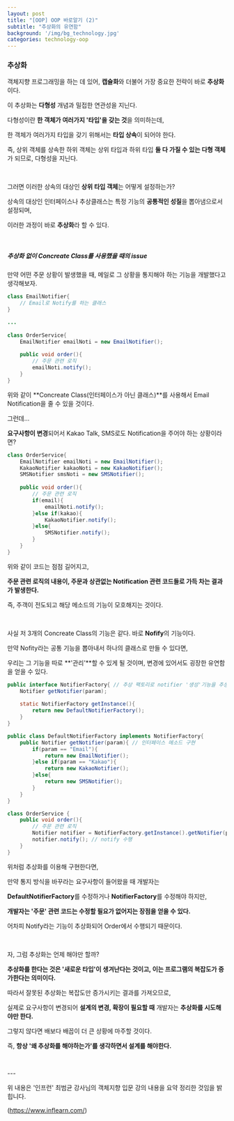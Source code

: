 ```yaml
---
layout: post
title: "[OOP] OOP 바로알기 (2)"
subtitle: "추상화의 유연함"
background: '/img/bg_technology.jpg'
categories: technology-oop
---
```


### 추상화

객체지향 프로그래밍을 하는 데 있어, **캡슐화**와 더불어 가장 중요한 전략이 바로 **추상화**이다.

이 추상화는 **다형성** 개념과 밀접한 연관성을 지닌다.

다형성이란 **한 객체가 여러가지 '타입'을 갖는 것**을 의미하는데,

한 객체가 여러가지 타입을 갖기 위해서는 **타입 상속**이 되어야 한다.

즉, 상위 객체를 상속한 하위 객체는 상위 타입과 하위 타입 **둘 다 가질 수 있는 다형 객체**가 되므로, 다형성을 지닌다.

<br/>

그러면 이러한 상속의 대상인 **상위 타입 객체**는 어떻게 설정하는가?

상속의 대상인 인터페이스나 추상클래스는 특정 기능의 **공통적인 성질**을 뽑아냄으로서 설정되며,

이러한 과정이 바로 **추상화**라 할 수 있다.

<br/>

##### 추상화 없이 Concreate Class를 사용했을 때의 issue

만약 어떤 주문 상황이 발생했을 때, 메일로 그 상황을 통지해야 하는 기능을 개발했다고 생각해보자.

```java
class EmailNotifier{
    // Email로 Notify를 하는 클래스
}

...
    
class OrderService{
 	EmailNotifier emailNoti = new EmailNotifier();
    
    public void order(){
        // 주문 관련 로직
		emailNoti.notify();
    }       
}
```

위와 같이 **Concreate Class(인터페이스가 아닌 클래스)**를 사용해서 Email Notification을 줄 수 있을 것이다.

그런데...

**요구사항이 변경**되어서 Kakao Talk, SMS로도 Notification을 주어야 하는 상황이라면?

```java
class OrderService{
 	EmailNotifier emailNoti = new EmailNotifier();
    KakaoNotifier kakaoNoti = new KakaoNotifier();
    SMSNotifier smsNoti = new SMSNotifier();
    
    public void order(){
        // 주문 관련 로직
        if(email){
            emailNoti.notify();
        }else if(kakao){
            KakaoNotifier.notify();
        }else{
            SMSNotifier.notify();
        }
    }       
}
```

위와 같이 코드는 점점 길어지고, 

**주문 관련 로직의 내용이, 주문과 상관없는 Notification 관련 코드들로 가득 차는 결과가 발생한다.**

즉, 주객이 전도되고 해당 메소드의 기능이 모호해지는 것이다.

<br/>

사실 저 3개의 Concreate Class의 기능은 같다.  바로 **Nofify**의 기능이다.

만약 Nofity라는 공통 기능을 뽑아내서 하나의 클래스로 만들 수 있다면,

우리는 그 기능을 따로 **'관리'**할 수 있게 될 것이며, 변경에 있어서도 굉장한 유연함을 얻을 수 있다.

```java
public interface NotifierFactory{ // 추상 팩토리로 notifier '생성'기능을 추상화
    Notifier getNotifier(param);
    
    static NotifierFactory getInstance(){
        return new DefaultNotifierFactory();
    }
}

public class DefaultNotifierFactory implements NotifierFactory{
    public Notifier getNotifier(param){ // 인터페이스 메소드 구현
        if(param == "Email"){
            return new EmailNotifier();
        }else if(param == "Kakao"){
            return new KakaoNotifier();
        }else{
            return new SMSNotifier();
        }
    }
}

class OrderService {  
    public void order(){
        // 주문 관련 로직
        Notifier notifier = NotifierFactory.getInstance().getNotifier(param); // 팩토리에서 notifier 생성
        notifier.notify(); // notify 수행
    }       
}
```

위처럼 추상화를 이용해 구현한다면, 

만약 통지 방식을 바꾸라는 요구사항이 들어왔을 때 개발자는 

**DefaultNotifierFactory**를 수정하거나 **NotifierFactory**를 수정해야 하지만,

**개발자는 '주문' 관련 코드는 수정할 필요가 없어지는 장점을 얻을 수 있다.**

어차피 Notify라는 기능이 추상화되어 Order에서 수행되기 때문이다.

<br/>

자, 그럼 추상화는 언제 해야만 할까?

**추상화를 한다는 것은 '새로운 타입'이 생겨난다는 것이고, 이는 프로그램의 복잡도가 증가한다는 의미이다.**

따라서 잘못된 추상화는 복잡도만 증가시키는 결과를 가져오므로,

실제로 요구사항이 변경되어 **설계의 변경, 확장이 필요할 때** 개발자는 **추상화를 시도해야만 한다.**

그렇지 않다면 배보다 배꼽이 더 큰 상황에 마주할 것이다.

즉, **항상 '왜 추상화를 해야하는가'를 생각하면서 설계를 해야한다.**

<br/>

\---

위 내용은 '인프런' 최범균 강사님의 객체지향 입문 강의 내용을 요약 정리한 것임을 밝힙니다.

(https://www.inflearn.com/)



